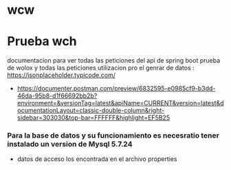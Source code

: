 # wcw



# Prueba wch


documentacion para ver todas las peticiones del api de spring boot prueba de wolox y todas las peticiones utilizacion pro el genrar de datos : https://jsonplaceholder.typicode.com/

- https://documenter.postman.com/preview/6832595-e0985cf9-b3dd-46da-95b8-d1f66692bb2b?environment=&versionTag=latest&apiName=CURRENT&version=latest&documentationLayout=classic-double-column&right-sidebar=303030&top-bar=FFFFFF&highlight=EF5B25


### Para  la base de datos y su funcionamiento es  necesratio tener instalado un version de Mysql 5.7.24 

- datos de acceso los encontrada en el archivo properties 



